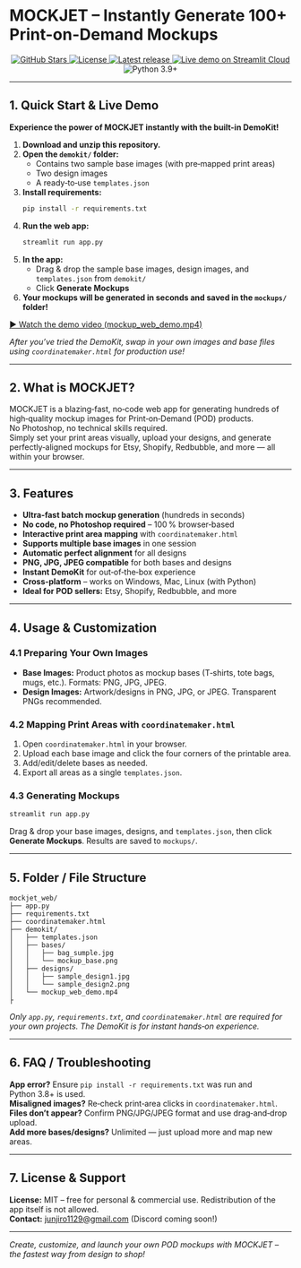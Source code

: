 # MOCKJET – Instantly Generate 100+ Print-on-Demand Mockups
<p align="center">
  <!-- ⭐ Stars -->
  <a href="https://github.com/junjiro1129/mockjet_web/stargazers">
    <img src="https://img.shields.io/github/stars/junjiro1129/mockjet_web?style=social" alt="GitHub Stars"/>
  </a>
  <!-- 📝 License -->
  <a href="https://github.com/junjiro1129/mockjet_web/LICENSE">
    <img src="https://img.shields.io/github/license/junjiro1129/mockjet_web" alt="License"/>
  </a>
  <!-- 🔖 Release -->
  <a href="https://github.com/junjiro1129/mockjet_web/releases/latest">
    <img src="https://img.shields.io/github/v/release/junjiro1129/mockjet_web" alt="Latest release"/>
  </a>
  <!-- 🚀 Live Demo -->
  <a href="https://mockjet-web.streamlit.app/" target="_blank">
    <img src="https://img.shields.io/badge/Live%20Demo-Streamlit-orange?logo=streamlit" alt="Live demo on Streamlit Cloud"/>
  </a>
  <!-- 🐍 Python -->
  <img src="https://img.shields.io/badge/python-3.9+-blue" alt="Python 3.9+"/>
</p>

---

## 1. Quick Start & Live Demo

**Experience the power of MOCKJET instantly with the built-in DemoKit!**

1. **Download and unzip this repository.**
2. **Open the `demokit/` folder:**  
   - Contains two sample base images (with pre‑mapped print areas)  
   - Two design images  
   - A ready‑to‑use `templates.json`
3. **Install requirements:**
   ```bash
   pip install -r requirements.txt
   ```
4. **Run the web app:**
   ```bash
   streamlit run app.py
   ```
5. **In the app:**  
   - Drag & drop the sample base images, design images, and `templates.json` from `demokit/`
   - Click **Generate Mockups**
6. **Your mockups will be generated in seconds and saved in the `mockups/` folder!**

[▶️ Watch the demo video (mockup_web_demo.mp4)](demokit/mockup_web_demo.mp4)

*After you’ve tried the DemoKit, swap in your own images and base files using `coordinatemaker.html` for production use!*

---

## 2. What is MOCKJET?

MOCKJET is a blazing‑fast, no‑code web app for generating hundreds of high‑quality mockup images for Print‑on‑Demand (POD) products.  
No Photoshop, no technical skills required.  
Simply set your print areas visually, upload your designs, and generate perfectly‑aligned mockups for Etsy, Shopify, Redbubble, and more — all within your browser.

---

## 3. Features

- **Ultra‑fast batch mockup generation** (hundreds in seconds)  
- **No code, no Photoshop required** – 100 % browser‑based  
- **Interactive print area mapping** with `coordinatemaker.html`  
- **Supports multiple base images** in one session  
- **Automatic perfect alignment** for all designs  
- **PNG, JPG, JPEG compatible** for both bases and designs  
- **Instant DemoKit** for out‑of‑the‑box experience  
- **Cross‑platform** – works on Windows, Mac, Linux (with Python)  
- **Ideal for POD sellers:** Etsy, Shopify, Redbubble, and more  

---

## 4. Usage & Customization

### 4.1 Preparing Your Own Images
- **Base Images:** Product photos as mockup bases (T‑shirts, tote bags, mugs, etc.). Formats: PNG, JPG, JPEG.  
- **Design Images:** Artwork/designs in PNG, JPG, or JPEG. Transparent PNGs recommended.

### 4.2 Mapping Print Areas with `coordinatemaker.html`
1. Open `coordinatemaker.html` in your browser.  
2. Upload each base image and click the four corners of the printable area.  
3. Add/edit/delete bases as needed.  
4. Export all areas as a single `templates.json`.

### 4.3 Generating Mockups
```bash
streamlit run app.py
```
Drag & drop your base images, designs, and `templates.json`, then click **Generate Mockups**. Results are saved to `mockups/`.

---

## 5. Folder / File Structure
```
mockjet_web/
├── app.py
├── requirements.txt
├── coordinatemaker.html
├── demokit/
│   ├── templates.json
│   ├── bases/
│   │   ├── bag_sumple.jpg
│   │   └── mockup_base.png
│   ├── designs/
│   │   ├── sample_design1.jpg
│   │   └── sample_design2.png
│   └── mockup_web_demo.mp4
├
```
*Only `app.py`, `requirements.txt`, and `coordinatemaker.html` are required for your own projects. The DemoKit is for instant hands‑on experience.*

---

## 6. FAQ / Troubleshooting
**App error?** Ensure `pip install -r requirements.txt` was run and Python 3.8+ is used.  
**Misaligned images?** Re‑check print‑area clicks in `coordinatemaker.html`.  
**Files don’t appear?** Confirm PNG/JPG/JPEG format and use drag‑and‑drop upload.  
**Add more bases/designs?** Unlimited — just upload more and map new areas.

---

## 7. License & Support
**License:** MIT – free for personal & commercial use. Redistribution of the app itself is not allowed.  
**Contact:** junjiro1129@gmail.com (Discord coming soon!)

---

*Create, customize, and launch your own POD mockups with MOCKJET – the fastest way from design to shop!*
